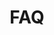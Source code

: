 ---
title: FAQ
faqs:
    -
        text: 'Start with 100K virtual $ and practice trading risk free'
    -
        text: 'Trade virtual stocks and FX across 35 stock exchanges and 38 currency pairs'
    -   
        text: 'Access the trades and tips of validated Heroes'
    -
        text: 'Trading competitions, earn real cash prizes as you top the leaderboard'
live_features_title: 'Live trading features'
live_features_list:
    -
        text: 'Start with 100K virtual $ and practice trading risk free'
    -
        text: 'Trade virtual stocks and FX across 35 stock exchanges and 38 currency pairs'
    -   
        text: 'Access the trades and tips of validated Heroes'
    -
        text: 'Trading competitions, earn real cash prizes as you top the leaderboard'
---